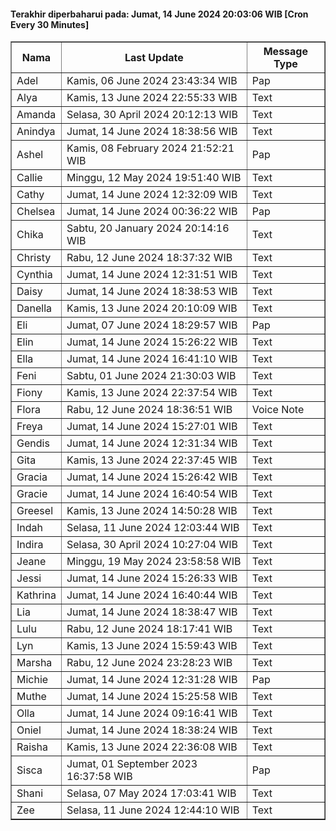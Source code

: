 #### Terakhir diperbaharui pada: Jumat, 14 June 2024 20:03:06 WIB [Cron Every 30 Minutes]

<table border='1'><tr><th>Nama</th><th>Last Update</th><th>Message Type</th></tr><tr><td>Adel</td><td>Kamis, 06 June 2024 23:43:34 WIB</td><td>Pap</td></tr><tr><td>Alya</td><td>Kamis, 13 June 2024 22:55:33 WIB</td><td>Text</td></tr><tr><td>Amanda</td><td>Selasa, 30 April 2024 20:12:13 WIB</td><td>Text</td></tr><tr><td>Anindya</td><td>Jumat, 14 June 2024 18:38:56 WIB</td><td>Text</td></tr><tr><td>Ashel</td><td>Kamis, 08 February 2024 21:52:21 WIB</td><td>Pap</td></tr><tr><td>Callie</td><td>Minggu, 12 May 2024 19:51:40 WIB</td><td>Text</td></tr><tr><td>Cathy</td><td>Jumat, 14 June 2024 12:32:09 WIB</td><td>Text</td></tr><tr><td>Chelsea</td><td>Jumat, 14 June 2024 00:36:22 WIB</td><td>Pap</td></tr><tr><td>Chika</td><td>Sabtu, 20 January 2024 20:14:16 WIB</td><td>Text</td></tr><tr><td>Christy</td><td>Rabu, 12 June 2024 18:37:32 WIB</td><td>Text</td></tr><tr><td>Cynthia</td><td>Jumat, 14 June 2024 12:31:51 WIB</td><td>Text</td></tr><tr><td>Daisy</td><td>Jumat, 14 June 2024 18:38:53 WIB</td><td>Text</td></tr><tr><td>Danella</td><td>Kamis, 13 June 2024 20:10:09 WIB</td><td>Text</td></tr><tr><td>Eli</td><td>Jumat, 07 June 2024 18:29:57 WIB</td><td>Pap</td></tr><tr><td>Elin</td><td>Jumat, 14 June 2024 15:26:22 WIB</td><td>Text</td></tr><tr><td>Ella</td><td>Jumat, 14 June 2024 16:41:10 WIB</td><td>Text</td></tr><tr><td>Feni</td><td>Sabtu, 01 June 2024 21:30:03 WIB</td><td>Text</td></tr><tr><td>Fiony</td><td>Kamis, 13 June 2024 22:37:54 WIB</td><td>Text</td></tr><tr><td>Flora</td><td>Rabu, 12 June 2024 18:36:51 WIB</td><td>Voice Note</td></tr><tr><td>Freya</td><td>Jumat, 14 June 2024 15:27:01 WIB</td><td>Text</td></tr><tr><td>Gendis</td><td>Jumat, 14 June 2024 12:31:34 WIB</td><td>Text</td></tr><tr><td>Gita</td><td>Kamis, 13 June 2024 22:37:45 WIB</td><td>Text</td></tr><tr><td>Gracia</td><td>Jumat, 14 June 2024 15:26:42 WIB</td><td>Text</td></tr><tr><td>Gracie</td><td>Jumat, 14 June 2024 16:40:54 WIB</td><td>Text</td></tr><tr><td>Greesel</td><td>Kamis, 13 June 2024 14:50:28 WIB</td><td>Text</td></tr><tr><td>Indah</td><td>Selasa, 11 June 2024 12:03:44 WIB</td><td>Text</td></tr><tr><td>Indira</td><td>Selasa, 30 April 2024 10:27:04 WIB</td><td>Text</td></tr><tr><td>Jeane</td><td>Minggu, 19 May 2024 23:58:58 WIB</td><td>Text</td></tr><tr><td>Jessi</td><td>Jumat, 14 June 2024 15:26:33 WIB</td><td>Text</td></tr><tr><td>Kathrina</td><td>Jumat, 14 June 2024 16:40:44 WIB</td><td>Text</td></tr><tr><td>Lia</td><td>Jumat, 14 June 2024 18:38:47 WIB</td><td>Text</td></tr><tr><td>Lulu</td><td>Rabu, 12 June 2024 18:17:41 WIB</td><td>Text</td></tr><tr><td>Lyn</td><td>Kamis, 13 June 2024 15:59:43 WIB</td><td>Text</td></tr><tr><td>Marsha</td><td>Rabu, 12 June 2024 23:28:23 WIB</td><td>Text</td></tr><tr><td>Michie</td><td>Jumat, 14 June 2024 12:31:28 WIB</td><td>Pap</td></tr><tr><td>Muthe</td><td>Jumat, 14 June 2024 15:25:58 WIB</td><td>Text</td></tr><tr><td>Olla</td><td>Jumat, 14 June 2024 09:16:41 WIB</td><td>Text</td></tr><tr><td>Oniel</td><td>Jumat, 14 June 2024 18:38:24 WIB</td><td>Text</td></tr><tr><td>Raisha</td><td>Kamis, 13 June 2024 22:36:08 WIB</td><td>Text</td></tr><tr><td>Sisca</td><td>Jumat, 01 September 2023 16:37:58 WIB</td><td>Pap</td></tr><tr><td>Shani</td><td>Selasa, 07 May 2024 17:03:41 WIB</td><td>Text</td></tr><tr><td>Zee</td><td>Selasa, 11 June 2024 12:44:10 WIB</td><td>Text</td></tr></table>